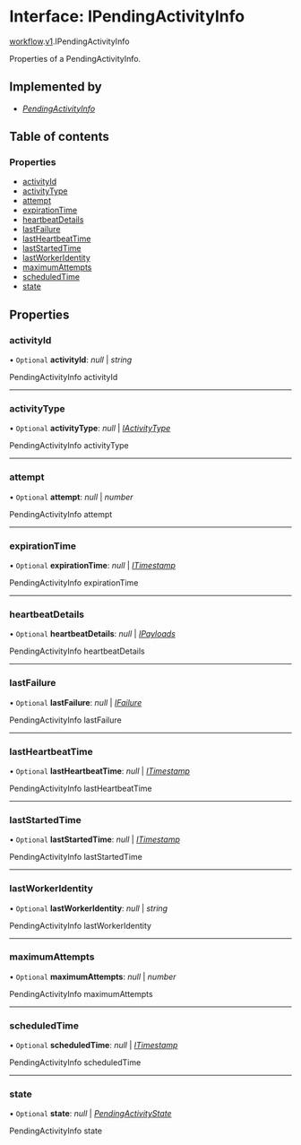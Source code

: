 # Interface: IPendingActivityInfo

[workflow](../modules/proto.temporal.api.workflow.md).[v1](../modules/proto.temporal.api.workflow.v1.md).IPendingActivityInfo

Properties of a PendingActivityInfo.

## Implemented by

* [*PendingActivityInfo*](../classes/proto.temporal.api.workflow.v1.pendingactivityinfo.md)

## Table of contents

### Properties

- [activityId](proto.temporal.api.workflow.v1.ipendingactivityinfo.md#activityid)
- [activityType](proto.temporal.api.workflow.v1.ipendingactivityinfo.md#activitytype)
- [attempt](proto.temporal.api.workflow.v1.ipendingactivityinfo.md#attempt)
- [expirationTime](proto.temporal.api.workflow.v1.ipendingactivityinfo.md#expirationtime)
- [heartbeatDetails](proto.temporal.api.workflow.v1.ipendingactivityinfo.md#heartbeatdetails)
- [lastFailure](proto.temporal.api.workflow.v1.ipendingactivityinfo.md#lastfailure)
- [lastHeartbeatTime](proto.temporal.api.workflow.v1.ipendingactivityinfo.md#lastheartbeattime)
- [lastStartedTime](proto.temporal.api.workflow.v1.ipendingactivityinfo.md#laststartedtime)
- [lastWorkerIdentity](proto.temporal.api.workflow.v1.ipendingactivityinfo.md#lastworkeridentity)
- [maximumAttempts](proto.temporal.api.workflow.v1.ipendingactivityinfo.md#maximumattempts)
- [scheduledTime](proto.temporal.api.workflow.v1.ipendingactivityinfo.md#scheduledtime)
- [state](proto.temporal.api.workflow.v1.ipendingactivityinfo.md#state)

## Properties

### activityId

• `Optional` **activityId**: *null* \| *string*

PendingActivityInfo activityId

___

### activityType

• `Optional` **activityType**: *null* \| [*IActivityType*](proto.temporal.api.common.v1.iactivitytype.md)

PendingActivityInfo activityType

___

### attempt

• `Optional` **attempt**: *null* \| *number*

PendingActivityInfo attempt

___

### expirationTime

• `Optional` **expirationTime**: *null* \| [*ITimestamp*](proto.google.protobuf.itimestamp.md)

PendingActivityInfo expirationTime

___

### heartbeatDetails

• `Optional` **heartbeatDetails**: *null* \| [*IPayloads*](proto.temporal.api.common.v1.ipayloads.md)

PendingActivityInfo heartbeatDetails

___

### lastFailure

• `Optional` **lastFailure**: *null* \| [*IFailure*](proto.temporal.api.failure.v1.ifailure.md)

PendingActivityInfo lastFailure

___

### lastHeartbeatTime

• `Optional` **lastHeartbeatTime**: *null* \| [*ITimestamp*](proto.google.protobuf.itimestamp.md)

PendingActivityInfo lastHeartbeatTime

___

### lastStartedTime

• `Optional` **lastStartedTime**: *null* \| [*ITimestamp*](proto.google.protobuf.itimestamp.md)

PendingActivityInfo lastStartedTime

___

### lastWorkerIdentity

• `Optional` **lastWorkerIdentity**: *null* \| *string*

PendingActivityInfo lastWorkerIdentity

___

### maximumAttempts

• `Optional` **maximumAttempts**: *null* \| *number*

PendingActivityInfo maximumAttempts

___

### scheduledTime

• `Optional` **scheduledTime**: *null* \| [*ITimestamp*](proto.google.protobuf.itimestamp.md)

PendingActivityInfo scheduledTime

___

### state

• `Optional` **state**: *null* \| [*PendingActivityState*](../enums/proto.temporal.api.enums.v1.pendingactivitystate.md)

PendingActivityInfo state
